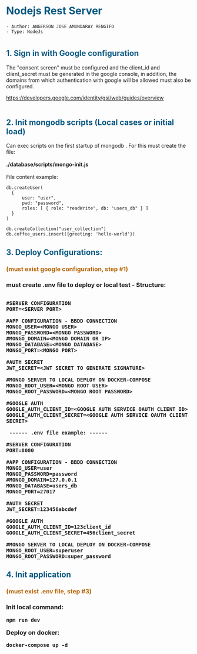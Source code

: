 <h1 style="color:#075982;font-weight:bold"> Nodejs Rest Server </h1>

```
- Author: ANGERSON JOSE AMUNDARAY RENGIFO
- Type: NodeJs
```
#

<h2 style="color:#075982;font-weight:bold">1. Sign in with Google configuration</h2>
<p>
The "consent screen" must be configured and the client_id and client_secret must be generated in the google console, in addition, the domains from which authentication with google will be allowed must also be configured.

https://developers.google.com/identity/gsi/web/guides/overview<br><br>
</p>


<h2 style="color:#075982;font-weight:bold">2. Init mongodb scripts (Local cases or initial load)</h2>
<p>
Can exec scripts on the first startup of mongodb . For this must create the file:<br><br>
<b>./database/scripts/mongo-init.js</b><br><br>
File content example:<br>
</p>

```
db.createUser(
  {
      user: "user",
      pwd: "password",
      roles: [ { role: "readWrite", db: "users_db" } ]
  }
)

db.createCollection("user_collection")
db.coffee_users.insert({greeting: 'hello-world'})

```

<h2 style="color:#075982;font-weight:bold">3. Deploy Configurations:</h2>
<h3 style="color:#b56402;font-weight:bold">(must exist google configuration, step #1)<h3>
must create .env file to deploy or local test - Structure:</p>

```

#SERVER CONFIGURATION
PORT=<SERVER PORT>

#APP CONFIGURATION - BBDD CONNECTION
MONGO_USER=<MONGO USER>
MONGO_PASSWORD=<MONGO PASSWORD>
#MONGO_DOMAIN=<MONGO DOMAIN OR IP>
MONGO_DATABASE=<MONGO DATABASE>
MONGO_PORT=<MONGO PORT>

#AUTH SECRET
JWT_SECRET=<JWT SECRET TO GENERATE SIGNATURE>

#MONGO SERVER TO LOCAL DEPLOY ON DOCKER-COMPOSE
MONGO_ROOT_USER=<MONGO ROOT USER>
MONGO_ROOT_PASSWORD=<MONGO ROOT PASSWORD>

#GOOGLE AUTH
GOOGLE_AUTH_CLIENT_ID=<GOOGLE AUTH SERVICE OAUTH CLIENT ID>
GOOGLE_AUTH_CLIENT_SECRET=<GOOGLE AUTH SERVICE OAUTH CLIENT SECRET>

 ------ .env file example: ------

#SERVER CONFIGURATION
PORT=8080

#APP CONFIGURATION - BBDD CONNECTION
MONGO_USER=user
MONGO_PASSWORD=password
#MONGO_DOMAIN=127.0.0.1
MONGO_DATABASE=users_db
MONGO_PORT=27017

#AUTH SECRET
JWT_SECRET=123456abcdef

#GOOGLE AUTH
GOOGLE_AUTH_CLIENT_ID=123client_id
GOOGLE_AUTH_CLIENT_SECRET=456client_secret

#MONGO SERVER TO LOCAL DEPLOY ON DOCKER-COMPOSE
MONGO_ROOT_USER=superuser
MONGO_ROOT_PASSWORD=super_password

```

<h2 style="color:#075982;font-weight:bold">4. Init application</h2>
<h3 style="color:#b56402;font-weight:bold">(must exist .env file, step #3)<h3>
<p>Init local command:</p>

```
npm run dev
```

<p>Deploy on docker:</p>

```
docker-compose up -d
```